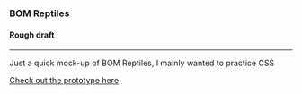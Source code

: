 ### BOM Reptiles 
#### Rough draft
---
 
Just a quick mock-up of BOM Reptiles, I mainly wanted to practice CSS

[Check out the prototype here](https://bomreptiles.firebaseapp.com/ "Rough draft")
